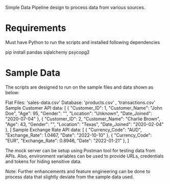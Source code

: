 Simple Data Pipeline design to process data from various sources.

# Requirements

Must have Python to run the scripts and installed following dependencies

pip install pandas sqlalchemy psycopg2


# Sample Data

The scripts are designed to run on the sample files and data shown as below:

Flat Files: 'sales-data.csv'
Database: 'products.csv' , 'transactions.csv'
Sample Customer API data:
    [
        {
            "Customer_ID": 1,
            "Customer_Name": "John Doe",
            "Age": 95,
            "Gender": "",
            "Location": "Unknown",
            "Date_Joined": "2020-07-04"
        },
        {
            "Customer_ID": 2,
            "Customer_Name": "Charlie Brown",
            "Age": 43,
            "Gender": "",
            "Location": "Texas",
            "Date_Joined": "2020-02-04"
        },
    ] 
Sample Exchange Rate API data:
    [
    {
        "Currency_Code": "AUD",
        "Exchange_Rate": 1.0467,
        "Date": "2022-10-10"
    },
    {
        "Currency_Code": "EUR",
        "Exchange_Rate": 0.8946,
        "Date": "2022-01-21"
    },
    ]


The mock server can be setup using Postman tool for testing data from APIs.
Also, environment variables can be used to provide URLs, credentials and tokens for hiding sensitive data.

Note: Further enhancements and feature engineering can be done to process data that slightly deviate from the sample data used. 


